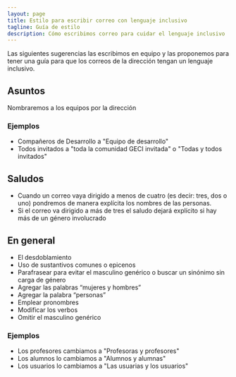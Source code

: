 ```yaml
---
layout: page
title: Estilo para escribir correo con lenguaje inclusivo
tagline: Guía de estilo
description: Cómo escribimos correo para cuidar el lenguaje inclusivo
---
```


Las siguientes sugerencias las escribimos en equipo y las proponemos para tener una guía para que
los correos de la dirección tengan un lenguaje inclusivo.

## Asuntos

Nombraremos a los equipos por la dirección

### Ejemplos

- Compañeros de Desarrollo a "Equipo de desarrollo"
- Todos invitados a "toda la comunidad GECI invitada" o "Todas y todos invitados" 

## Saludos

- Cuando un correo vaya dirigido a menos de cuatro (es decir: tres, dos o uno) pondremos de manera
  explícita los nombres de las personas.
- Si el correo va dirigido a más de tres el saludo dejará explícito si hay más de un género
  involucrado

## En general

- El desdoblamiento
- Uso de sustantivos comunes o epicenos
- Parafrasear para evitar el masculino genérico o buscar un sinónimo sin carga de género
- Agregar las palabras “mujeres y hombres”
- Agregar la palabra “personas”
- Emplear pronombres
- Modificar los verbos
- Omitir el masculino genérico

### Ejemplos

- Los profesores cambiamos a "Profesoras y profesores"
- Los alumnos lo cambiamos a  "Alumnos y alumnas"
- Los usuarios lo cambiamos a "Las usuarias y los usuarios"

